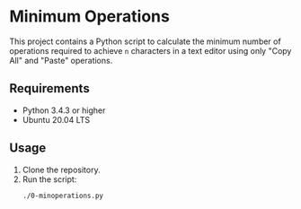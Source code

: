 # Minimum Operations

This project contains a Python script to calculate the minimum number of operations required to achieve `n` characters in a text editor using only "Copy All" and "Paste" operations.

## Requirements

- Python 3.4.3 or higher
- Ubuntu 20.04 LTS

## Usage

1. Clone the repository.
2. Run the script:
   ```bash
   ./0-minoperations.py


